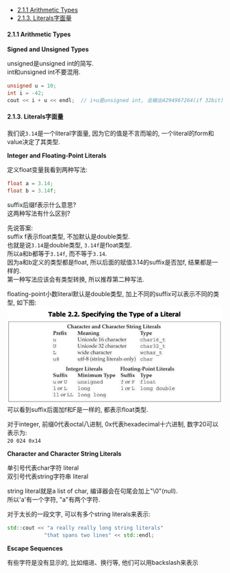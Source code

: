 <!-- TOC -->

- [2.1.1 Arithmetic Types](#211-arithmetic-types)
- [2.1.3. Literals字面量](#213-literals字面量)

<!-- /TOC -->

<a id="markdown-211-arithmetic-types" name="211-arithmetic-types"></a>
#### 2.1.1 Arithmetic Types

**Signed and Unsigned Types**

unsigned是unsigned int的简写.  
int和unsigned int不要混用.
```cpp
unsigned u = 10;
int i = -42;
cout << i + u << endl;  // i+u是unsigned int, 会输出4294967264(if 32bit)
```

<a id="markdown-213-literals字面量" name="213-literals字面量"></a>
#### 2.1.3. Literals字面量

我们说`3.14`是一个literal字面量, 因为它的值是不言而喻的, 一个literal的form和value决定了其类型.  

**Integer and Floating-Point Literals**

定义float变量我看到两种写法:  
```cpp
float a = 3.14;
float b = 3.14f;
```
suffix后缀f表示什么意思?  
这两种写法有什么区别?  

先说答案:  
suffix f表示float类型, 不加默认是double类型.  
也就是说`3.14`是double类型, `3.14f`是float类型.   
所以a和b都等于`3.14f`, 而不等于`3.14`.    
因为a和b定义的类型都是float, 所以后面的赋值3.14的suffix是否加f, 结果都是一样的.  
第一种写法应该会有类型转换, 所以推荐第二种写法.

floating-point小数literal默认是double类型, 加上不同的suffix可以表示不同的类型, 如下图:  
<img src="_images/literal_types.png">  
可以看到suffix后面加f和F是一样的, 都表示float类型.

对于integer, 前缀0代表octal八进制, 0x代表hexadecimal十六进制, 数字20可以表示为:  
`20 024 0x14`

**Character and Character String Literals**

单引号代表char字符 literal  
双引号代表string字符串 literal  

string literal就是a list of char, 编译器会在句尾会加上"\0"(null).  
所以'a'有一个字符, "a"有两个字符.  

对于太长的一段文字, 可以有多个string literals来表示:
```cpp
std::cout << "a really really long string literals"
            "that spans two lines" << std::endl;
```

**Escape Sequences**

有些字符是没有显示的, 比如缩进、换行等, 他们可以用backslash来表示
